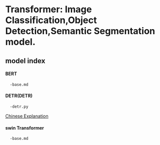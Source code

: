 # Transformer: Image Classification,Object Detection,Semantic Segmentation model.

## model index

#### BERT
      -base.md
    
#### DETR(DETR)
      -detr.py
[Chinese Explanation](https://blog.csdn.net/weixin_44649780/article/details/126808881.html)

#### swin Transformer
      -base.md
